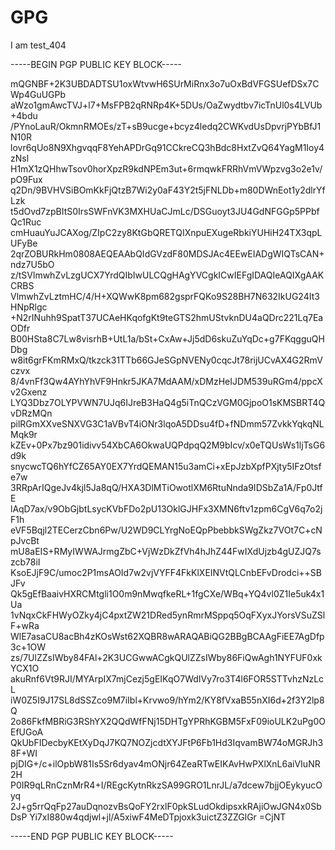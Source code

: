 # GPG
I am test_404

-----BEGIN PGP PUBLIC KEY BLOCK-----


mQGNBF+2K3UBDADTSU1oxWtvwH6SUrMiRnx3o7uOxBdVFGSUefDSx7CWp4GuUGPb
aWzo1gmAwcTVJ+l7+MsFPB2qRNRp4K+5DUs/OaZwydtbv7icTnUl0s4LVUb+4bdu
/PYnoLauR/OkmnRMOEs/zT+sB9ucge+bcyz4ledq2CWKvdUsDpvrjPYbBfJ1N10R
lovr6qUo8N9XhgvqqF8YehAPDrGq91CCkreCQ3hBdc8HxtZvQ64YagM1Ioy4zNsl
H1mX1zQHhwTsov0horXpzR9kdNPEm3ut+6rmqwkFRRhVmVWpzvg3o2e1v/pO9Fux
q2Dn/9BVHVSiBOmKkFjQtzB7Wi2y0aF43Y2t5jFNLDb+m80DWnEot1y2dlrYfLzk
t5dOvd7zpBItS0IrsSWFnVK3MXHUaCJmLc/DSGuoyt3JU4GdNFGGp5PPbfQc1Ruc
cmHuauYuJCAXog/ZIpC2zy8KtGbQRETQIXnpuEXugeRbkiYUHiH24TX3qpLUFyBe
2qrZOBURkHm0808AEQEAAbQIdGVzdF80MDSJAc4EEwEIADgWIQTsCAN+ndz7U5bO
z/tSVlmwhZvLzgUCX7YrdQIbIwULCQgHAgYVCgkICwIEFgIDAQIeAQIXgAAKCRBS
VlmwhZvLztmHC/4/H+XQWwK8pm682gsprFQKo9S28BH7N632IkUG24It3HNpRlgc
+N2rINuhh9SpatT37UCAeHKqofgKt9teGTS2hmUStvknDU4aQDrc221Lq7EaODfr
B00HSta8C7Lw8visrhB+UtL1a/bSt+CxAw+Jj5dD6skuZuYqDc+g7FKqgguQHDbg
w8it6grFKmRMxQ/tkzck31TTb66GJeSGpNVENy0cqcJt78rijUCvAX4G2RmVczvx
8/4vnFf3Qw4AYhYhVF9Hnkr5JKA7MdAAM/xDMzHeIJDM539uRGm4/ppcXv2Gxenz
LYQ3Dbz7OLYPVWN7UJq6IJreB3HaQ4g5iTnQCzVGM0GjpoO1sKMSBRT4QvDRzMQn
pilRGmXXveSNXVG3C1aVBvT4iONr3lqoA5DDsu4fD+fNDmm57ZvkkYqkqNLMqk9r
kZEv+0Px7bz901idivv54XbCA6OkwaUQPdpqQ2M9bIcv/x0eTQUsWs1ljTsG6d9k
snycwcTQ6hYfCZ65AY0EX7YrdQEMAN15u3amCi+xEpJzbXpfPXjty5IFzOtsfe7w
3RRpArIQgeJv4kjl5Ja8qQ/HXA3DlMTiOwotlXM6RtuNnda9IDSbZa1A/Fp0JtfE
lAqD7ax/v9ObGjbtLsycKVbFDo2pU13OklGJHFx3XMN6ftv1zpm6CgV6q7o2jF1h
eVF5Bqjl2TECerzCbn6Pw/U2WD9CLYrgNoEQpPbebbkSWgZkz7VOt7C+cNpJvcBt
mU8aEIS+RMyIWWAJrmgZbC+VjWzDkZfVh4hJhZ44FwIXdUjzb4gUZJQ7szcb78iI
KsoEJjF9C/umoc2P1msAOId7w2vjVYFF4FkKlXEINVtQLCnbEFvDrodci++SBJFv
Qk5gEfBaaivHXRCMtgli1O0m9nMwqfkeRL+1fgCXe/WBq+YQ4vl0Z1Ie5uk4x1Ua
1vNqxCkFHWyOZky4jC4pxtZW21DRed5ynRmrMSppq5OqFXyxJYorsVSuZSlF+wRa
WlE7asaCU8acBh4zKOsWst62XQBR8wARAQABiQG2BBgBCAAgFiEE7AgDfp3c+1OW
zs/7UlZZsIWby84FAl+2K3UCGwwACgkQUlZZsIWby86FiQwAgh1NYFUF0xkYCX1O
akuRnf6Vt9RJI/MYArpIX7mjCezj5gEIKqO7WdIVy7ro3T4l6FOR5STTvhzNzLcL
iW0Z5I9J17SL8dSSZco9M7iIbl+Krvwo9/hYm2/KY8fVxaB55nXI6d+2f3Y2lp8Q
2o86FkfMBRiG3RShYX2QQdWfFNj15DHTgYPRhKGBM5FxF09ioULK2uPg0OEfUGoA
QkUbFIDecbyKEtXyDqJ7KQ7NOZjcdtXYJFtP6Fb1Hd3IqvamBW74oMGRJh38F+WI
pjDIG+/c+ilOpbW81Is5Sr6dyav4mONjr64ZeaRTwEIKAvHwPXlXnL6aiVIuNR2H
P0IR9qLRnCznMrR4+I/REgcKytnRkzSA99GRO1LnrJL/a7dcew7bjjOEykyucOyq
2J+g5rrQqFp27auDqnozvBsQoFY2rxlF0pkSLudOkdipsxkRAjiOwJGN4x0SbDsP
Yi7xI880w4qdjwl+jl/A5xiwF4MeDTpjoxk3uictZ3ZZGlGr
=CjNT

-----END PGP PUBLIC KEY BLOCK-----
